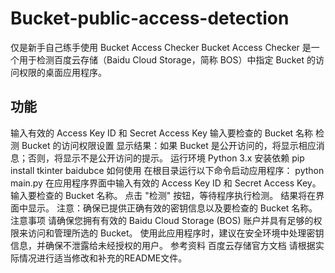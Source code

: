 # Bucket-public-access-detection
仅是新手自己练手使用
Bucket Access Checker
Bucket Access Checker 是一个用于检测百度云存储（Baidu Cloud Storage，简称 BOS）中指定 Bucket 的访问权限的桌面应用程序。
## 功能
输入有效的 Access Key ID 和 Secret Access Key
输入要检查的 Bucket 名称
检测 Bucket 的访问权限设置
显示结果：如果 Bucket 是公开访问的，将显示相应消息；否则，将显示不是公开访问的提示。
运行环境
Python 3.x
安装依赖
pip install tkinter baidubce
如何使用
在根目录运行以下命令启动应用程序：
python main.py
在应用程序界面中输入有效的 Access Key ID 和 Secret Access Key。
输入要检查的 Bucket 名称。
点击 "检测" 按钮，等待程序执行检测。
结果将在界面中显示。
注意：确保已提供正确有效的密钥信息以及要检查的 Bucket 名称。
注意事项
请确保您拥有有效的 Baidu Cloud Storage (BOS) 账户并具有足够的权限来访问和管理所选的 Bucket。
使用此应用程序时，建议在安全环境中处理密钥信息，并确保不泄露给未经授权的用户。
参考资料
百度云存储官方文档
请根据实际情况进行适当修改和补充的README文件。
